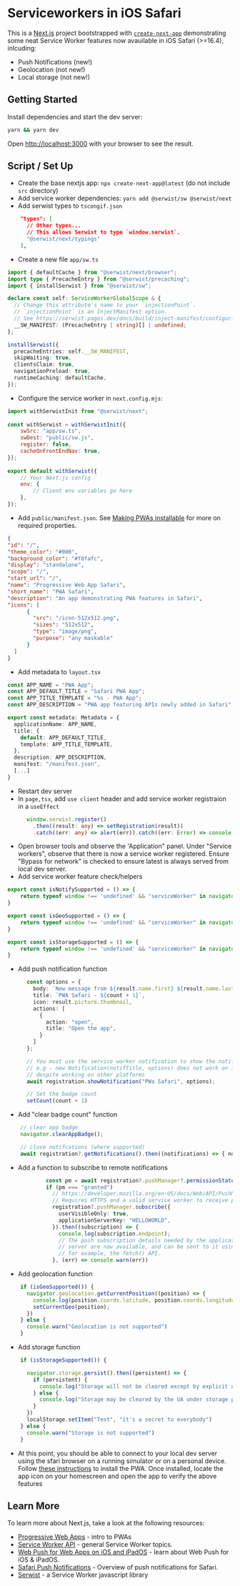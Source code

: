 # Serviceworkers in iOS Safari

This is a [Next.js](https://nextjs.org/) project bootstrapped with [`create-next-app`](https://github.com/vercel/next.js/tree/canary/packages/create-next-app) demonstrating some neat Service Worker features now avauilable in iOS Safari (>=16.4), inlcuding:
- Push Notifications (new!)
- Geolocation (not new!)
- Local storage (not new!)

## Getting Started

Install dependencies and start the dev server:

```bash
yarn && yarn dev
```

Open [http://localhost:3000](http://localhost:3000) with your browser to see the result.

## Script / Set Up

- Create the base nextjs app: `npx create-next-app@latest` (do not include `src` directory)
- Add service worker dependencies: `yarn add @serwist/sw @serwist/next`
- Add serwist types to `tscongif.json`
```json
    "types": [
      // Other types...
      // This allows Serwist to type `window.serwist`.
      "@serwist/next/typings"
    ],
```
- Create a new file `app/sw.ts`
```typescript
import { defaultCache } from "@serwist/next/browser";
import type { PrecacheEntry } from "@serwist/precaching";
import { installSerwist } from "@serwist/sw";

declare const self: ServiceWorkerGlobalScope & {
  // Change this attribute's name to your `injectionPoint`.
  // `injectionPoint` is an InjectManifest option.
  // See https://serwist.pages.dev/docs/build/inject-manifest/configuring
  __SW_MANIFEST: (PrecacheEntry | string)[] | undefined;
};

installSerwist({
  precacheEntries: self.__SW_MANIFEST,
  skipWaiting: true,
  clientsClaim: true,
  navigationPreload: true,
  runtimeCaching: defaultCache,
});
```
- Configure the service worker in `next.config.mjs`:
```javascript
import withSerwistInit from "@serwist/next";
      
const withSerwist = withSerwistInit({
    swSrc: "app/sw.ts",
    swDest: "public/sw.js",
    register: false,
    cacheOnFrontEndNav: true,
});
         
export default withSerwist({
    // Your Next.js config
    env: {
        // Client env variables go here
    },
});
```
- Add `public/manifest.json`. See [Making PWAs installable](https://developer.mozilla.org/en-US/docs/Web/Progressive_web_apps/Guides/Making_PWAs_installable) for more on required properties.
```json
{
"id": "/",
"theme_color": "#000",
"background_color": "#f8fafc",
"display": "standalone",
"scope": "/",
"start_url": "/",
"name": "Progressive Web App Safari",
"short_name": "PWA Safari",
"description": "An app demonstrating PWA features in Safari",
"icons": [
      {
        "src": "/icon-512x512.png",
        "sizes": "512x512",
        "type": "image/png",
        "purpose": "any maskable"
      }
  ]
}
```
- Add metadata to `layout.tsx`
```typescript
const APP_NAME = "PWA App";
const APP_DEFAULT_TITLE = "Safari PWA App";
const APP_TITLE_TEMPLATE = "%s - PWA App";
const APP_DESCRIPTION = "PWA app featuring APIs newly added in Safari";

export const metadata: Metadata = {
  applicationName: APP_NAME,
  title: {
    default: APP_DEFAULT_TITLE,
    template: APP_TITLE_TEMPLATE,
  },
  description: APP_DESCRIPTION,
  manifest: "/manifest.json",
  [...]
}
```
- Restart dev server
- In `page,tsx`, add `use client` header and add service worker registraion in a `useEffect`
```typescript
      window.serwist.register()
        .then((result: any) => setRegistration(result))
        .catch((err: any) => alert(err)).catch((err: Error) => console.warn(err))
```
- Open browser tools and observe the 'Application" panel. Under "Service workers", observe that there is now a service worker registered. Ensure "Bypass for network" is checked to ensure latest is always served from local dev server.
- Add service worker feature check/helpers
```typescript
export const isNotifySupported = () => {
    return typeof window !== 'undefined' && "serviceWorker" in navigator && "Notification" in window && "PushManager" in window;
}

export const isGeoSupported = () => {
    return typeof window !== 'undefined' && "serviceWorker" in navigator && "geolocation" in navigator;
}

export const isStorageSupported = () => {
    return typeof window !== 'undefined' && "serviceWorker" in navigator && "storage" in navigator;
}
```
- Add push notification function
```typescript
      const options = {
        body: `New message from ${result.name.first} ${result.name.last}`,
        title: `PWA Safari - ${count + 1}`,
        icon: result.picture.thumbnail,
        actions: [
          {
            action: "open",
            title: "Open the app",
          }
        ]
      };

      // You must use the service worker notification to show the notification
      // e.g - new Notification(notifTitle, options) does not work on iOS
      // despite working on other platforms
      await registration.showNotification("PWa Safari", options);

      // Set the badge count
      setCount(count + 1)
```
- Add "clear badge count" function
```typescript
    // clear app badge
    navigator.clearAppBadge();

    // close notifcations (where supported)
    await registration?.getNotifications().then((notifications) => { notifications.forEach((notification) => notification.close()) });
```
- Add a function to subscribe to remote notifications
```typescript
            const pm = await registration?.pushManager?.permissionState()
            if (pm === "granted")
              // https://developer.mozilla.org/en-US/docs/Web/API/PushManager
              // Requires HTTPS and a valid service worker to receive push notifications
              registration?.pushManager.subscribe({
                userVisibleOnly: true,
                applicationServerKey: "HELLOWORLD",
              }).then((subscription) => {
                console.log(subscription.endpoint);
                // The push subscription details needed by the application
                // server are now available, and can be sent to it using,
                // for example, the fetch() API.
              }, (err) => console.warn(err))
```
- Add geolocation function
```typescript
    if (isGeoSupported()) {
      navigator.geolocation.getCurrentPosition((position) => {
        console.log(position.coords.latitude, position.coords.longitude);
        setCurrentGeo(position);
      })
    } else {
      console.warn("Geolocation is not supported")
    }
```
- Add storage function
```typescript
    if (isStorageSupported()) {

      navigator.storage.persist().then((persistent) => {
        if (persistent) {
          console.log("Storage will not be cleared except by explicit user action");
        } else {
          console.log("Storage may be cleared by the UA under storage pressure.");
        }
      })
      localStorage.setItem("Test", "it's a secret to everybody")
    } else {
      console.warn("Storage is not supported")
    }
```
- At this point, you should be able to connect to your local dev server using the sfari browser on a running simulator or on a personal device. Follow [these instructions](https://support.apple.com/guide/iphone/bookmark-favorite-webpages-iph42ab2f3a7/ios#iph4f9a47bbc) to install the PWA. Once installed, locate the app icon on your homescreen and open the app to verify the above features 

## Learn More

To learn more about Next.js, take a look at the following resources:

- [Progressive Web Apps](https://web.dev/explore/progressive-web-apps) - intro to PWAs
- [Service Worker API](https://developer.mozilla.org/en-US/docs/Web/API/Service_Worker_API) - general Service Worker topics.
- [Web Push for Web Apps on iOS and iPadOS](https://webkit.org/blog/13878/web-push-for-web-apps-on-ios-and-ipados/) - learn about Web Push for iOS & iPadOS.
- [Safari Push Notifications](https://developer.apple.com/notifications/safari-push-notifications/) - Overview of push notifications for Safari.
- [Serwist](https://github.com/serwist/serwist) - a Service Worker javascript library
